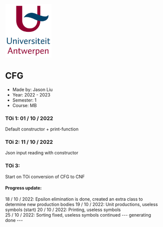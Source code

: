 <img src="Pictures/UA.png" alt="drawing" style="width:150px;"/>

# CFG
- Made by: Jason Liu
- Year: 2022 - 2023
- Semester: 1
- Course: MB

### TOi 1: 01 / 10 / 2022
Default constructor + print-function

### TOi 2: 11 / 10 / 2022
Json input reading with constructor

### TOi 3: 
Start on TOi conversion of CFG to CNF 
#### Progress update:
18 / 10 / 2022: Epsilon elimination is done, created an extra class to determine new production bodies
19 / 10 / 2022: Unit productions, useless symbols (start)
20 / 10 / 2022: Printing, useless symbols    
25 / 10 / 2022: Sorting fixed, useless symbols continued --- generating done ---

